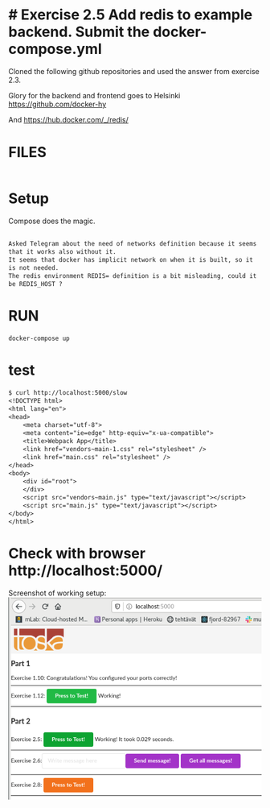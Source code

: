 # # Exercise 2.5 Add redis to example backend. Submit the docker-compose.yml

Cloned the following github repositories and used the answer from exercise 2.3.

Glory for the backend and frontend goes to Helsinki https://github.com/docker-hy

And https://hub.docker.com/_/redis/



# FILES

```code
```

# Setup
Compose does the magic.
```code
```
    Asked Telegram about the need of networks definition because it seems that it works also without it.
    It seems that docker has implicit network on when it is built, so it is not needed.
    The redis environment REDIS= definition is a bit misleading, could it be REDIS_HOST ?
    
    
# RUN
```code
docker-compose up
```

# test

    $ curl http://localhost:5000/slow
    <!DOCTYPE html>
    <html lang="en">
    <head>
        <meta charset="utf-8">
        <meta content="ie=edge" http-equiv="x-ua-compatible">
        <title>Webpack App</title>
        <link href="vendors~main-1.css" rel="stylesheet" />
        <link href="main.css" rel="stylesheet" />
    </head>
    <body>
        <div id="root">
        </div>
        <script src="vendors~main.js" type="text/javascript"></script>
        <script src="main.js" type="text/javascript"></script>
    </body>
    </html>

# Check with browser http://localhost:5000/

Screenshot of working setup:
![see screenshotfile](./redis-2.5.png?raw=true "./redis-2.5.png")

